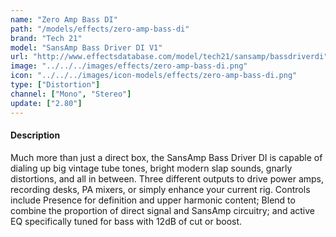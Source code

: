 ```yaml
---
name: "Zero Amp Bass DI"
path: "/models/effects/zero-amp-bass-di"
brand: "Tech 21"
model: "SansAmp Bass Driver DI V1"
url: "http://www.effectsdatabase.com/model/tech21/sansamp/bassdriverdi"
image: "../../../images/effects/zero-amp-bass-di.png"
icon: "../../../images/icon-models/effects/zero-amp-bass-di.png"
type: ["Distortion"]
channel: ["Mono", "Stereo"]
update: ["2.80"]
---
```

#### Description
Much more than just a direct box, the SansAmp Bass Driver DI is capable of dialing up big vintage tube tones, bright modern slap sounds, gnarly distortions, and all in between. Three different outputs to drive power amps, recording desks, PA mixers, or simply enhance your current rig. Controls include Presence for definition and upper harmonic content; Blend to combine the proportion of direct signal and SansAmp circuitry; and active EQ specifically tuned for bass with 12dB of cut or boost.